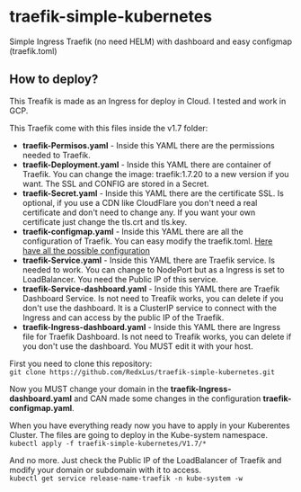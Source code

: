 # traefik-simple-kubernetes
Simple Ingress Traefik (no need HELM) with dashboard and easy configmap (traefik.toml)

## How to deploy?
This Treafik is made as an Ingress for deploy in Cloud. I tested and work in GCP.   

This Traefik come with this files inside the v1.7 folder:
* <b>traefik-Permisos.yaml</b> - Inside this YAML there are the permissions needed to Traefik.
* <b>traefik-Deployment.yaml</b> - Inside this YAML there are container of Traefik. You can change the image: traefik:1.7.20 to a new version if you want. The SSL and CONFIG are stored in a Secret.
* <b>traefik-Secret.yaml</b> - Inside this YAML there are the certificate SSL. Is optional, if you use a CDN like CloudFlare you don't need a real certificate and don't need to change any. If you want your own certificate just change the tls.crt and tls.key.
* <b>traefik-configmap.yaml</b> - Inside this YAML there are all the configuration of Traefik. You can easy modify the traefik.toml. [Here have all the possible configuration](https://github.com/helm/charts/tree/master/stable/traefik#configuration )
* <b>traefik-Service.yaml</b> - Inside this YAML there are Traefik service. Is needed to work. You can change to NodePort but as a Ingress is set to LoadBalancer. You need the Public IP of this service.
* <b>traefik-Service-dashboard.yaml</b> - Inside this YAML there are Traefik Dashboard Service. Is not need to Treafik works, you can delete if you don't use the dashboard. It is a ClusterIP service to connect with the Ingress and can access by the public IP of the Traefik.
* <b>traefik-Ingress-dashboard.yaml</b> - Inside this YAML there are Ingress file for Traefik Dashboard. Is not need to Treafik works, you can delete if you don't use the dashboard. You MUST edit it with your host.
  
  
First you need to clone this repository:  
`git clone https://github.com/RedxLus/traefik-simple-kubernetes.git`

Now you MUST change your domain in the <b>traefik-Ingress-dashboard.yaml</b> and CAN made some changes in the configuration <b>traefik-configmap.yaml</b>.
  
When you have everything ready now you have to apply in your Kuberentes Cluster. The files are going to deploy in the Kube-system namespace.  
`kubectl apply -f traefik-simple-kubernetes/V1.7/*`

And no more. Just check the Public IP of the LoadBalancer of Traefik and modify your domain or subdomain with it to access.  
`kubectl get service release-name-traefik -n kube-system -w`
